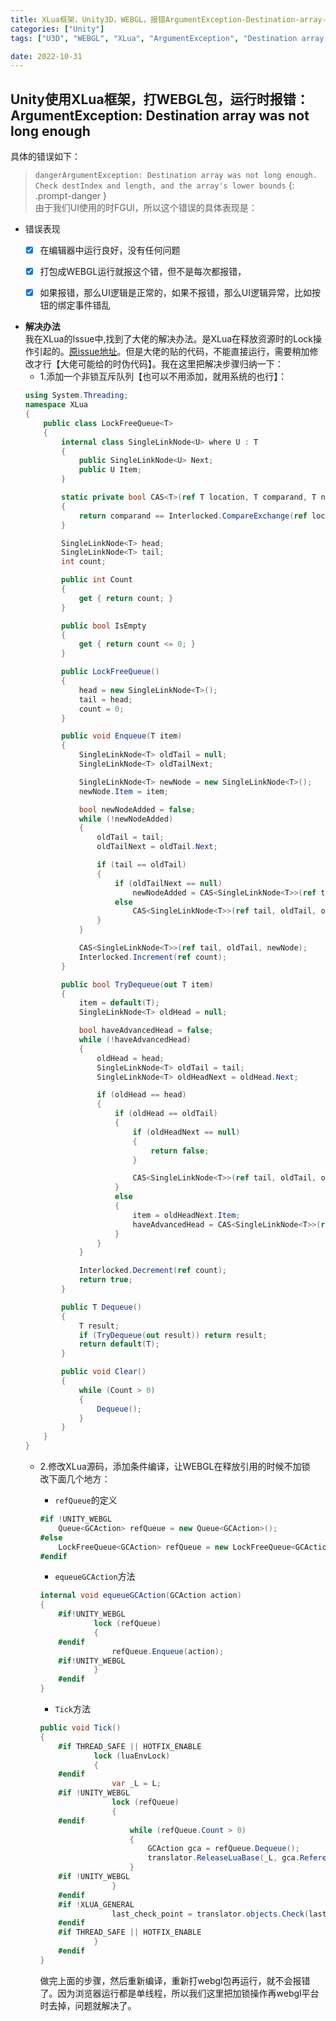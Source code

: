 ```yaml
---
title: XLua框架，Unity3D，WEBGL，报错ArgumentException-Destination-array-was-not-long-enough
categories: ["Unity"]
tags: ["U3D", "WEBGL", "XLua", "ArgumentException", "Destination array was not long enough"]

date: 2022-10-31
---
```


## Unity使用XLua框架，打WEBGL包，运行时报错：ArgumentException: Destination array was not long enough   
具体的错误如下：   
> `dangerArgumentException: Destination array was not long enough. Check destIndex and length, and the array's lower bounds`
{: .prompt-danger }   
由于我们UI使用的时FGUI，所以这个错误的具体表现是：
- 错误表现
  + [x] 在编辑器中运行良好，没有任何问题
  + [x] 打包成WEBGL运行就报这个错，但不是每次都报错，
  + [x] 如果报错，那么UI逻辑是正常的，如果不报错，那么UI逻辑异常，比如按钮的绑定事件错乱


- **解决办法**   
  我在XLua的Issue中,找到了大佬的解决办法。是XLua在释放资源时的Lock操作引起的。[原issue地址](https://github.com/Tencent/xLua/issues/741)。但是大佬的贴的代码，不能直接运行，需要稍加修改才行【大佬可能给的时伪代码】。我在这里把解决步骤归纳一下：   
  - 1.添加一个非锁互斥队列【也可以不用添加，就用系统的也行】：   
  ``` c#
  using System.Threading;
  namespace XLua
  {
      public class LockFreeQueue<T>
      {
          internal class SingleLinkNode<U> where U : T
          {
              public SingleLinkNode<U> Next;
              public U Item;
          }
  
          static private bool CAS<T>(ref T location, T comparand, T newValue) where T : class
          {
              return comparand == Interlocked.CompareExchange(ref location, newValue, comparand);
          }
  
          SingleLinkNode<T> head;
          SingleLinkNode<T> tail;
          int count;
  
          public int Count
          {
              get { return count; }
          }
  
          public bool IsEmpty
          {
              get { return count <= 0; }
          }
  
          public LockFreeQueue()
          {
              head = new SingleLinkNode<T>();
              tail = head;
              count = 0;
          }
  
          public void Enqueue(T item)
          {
              SingleLinkNode<T> oldTail = null;
              SingleLinkNode<T> oldTailNext;
  
              SingleLinkNode<T> newNode = new SingleLinkNode<T>();
              newNode.Item = item;
  
              bool newNodeAdded = false;
              while (!newNodeAdded)
              {
                  oldTail = tail;
                  oldTailNext = oldTail.Next;
  
                  if (tail == oldTail)
                  {
                      if (oldTailNext == null)
                          newNodeAdded = CAS<SingleLinkNode<T>>(ref tail.Next, null, newNode);
                      else
                          CAS<SingleLinkNode<T>>(ref tail, oldTail, oldTailNext);
                  }
              }
  
              CAS<SingleLinkNode<T>>(ref tail, oldTail, newNode);
              Interlocked.Increment(ref count);
          }
  
          public bool TryDequeue(out T item)
          {
              item = default(T);
              SingleLinkNode<T> oldHead = null;
  
              bool haveAdvancedHead = false;
              while (!haveAdvancedHead)
              {
                  oldHead = head;
                  SingleLinkNode<T> oldTail = tail;
                  SingleLinkNode<T> oldHeadNext = oldHead.Next;
  
                  if (oldHead == head)
                  {
                      if (oldHead == oldTail)
                      {
                          if (oldHeadNext == null)
                          {
                              return false;
                          }
  
                          CAS<SingleLinkNode<T>>(ref tail, oldTail, oldHeadNext);
                      }
                      else
                      {
                          item = oldHeadNext.Item;
                          haveAdvancedHead = CAS<SingleLinkNode<T>>(ref head, oldHead, oldHeadNext);
                      }
                  }
              }
  
              Interlocked.Decrement(ref count);
              return true;
          }
  
          public T Dequeue()
          {
              T result;
              if (TryDequeue(out result)) return result;
              return default(T);
          }
  
          public void Clear()
          {
              while (Count > 0)
              {
                  Dequeue();
              }
          }
      }
  }
  ```
  - 2.修改XLua源码，添加条件编译，让WEBGL在释放引用的时候不加锁   
  改下面几个地方：   
    - `refQueue`的定义   
    ``` c#
    #if !UNITY_WEBGL
        Queue<GCAction> refQueue = new Queue<GCAction>();
    #else
        LockFreeQueue<GCAction> refQueue = new LockFreeQueue<GCAction>();
    #endif
    ```

    - `equeueGCAction`方法   
    ``` c#
    internal void equeueGCAction(GCAction action)
    {
        #if!UNITY_WEBGL 
                lock (refQueue)
                {
        #endif
                    refQueue.Enqueue(action);
        #if!UNITY_WEBGL 
                }
        #endif
    }
    ```

    - `Tick`方法   
    ``` c#
    public void Tick()
    {
        #if THREAD_SAFE || HOTFIX_ENABLE
                lock (luaEnvLock)
                {
        #endif
                    var _L = L;
        #if !UNITY_WEBGL
                    lock (refQueue)
                    {
        #endif
                        while (refQueue.Count > 0)
                        {
                            GCAction gca = refQueue.Dequeue();
                            translator.ReleaseLuaBase(_L, gca.Reference, gca.IsDelegate);
                        }
        #if !UNITY_WEBGL
                    }
        #endif
        #if !XLUA_GENERAL
                    last_check_point = translator.objects.Check(last_check_point, max_check_per_tick, object_valid_checker, translator.reverseMap);
        #endif
        #if THREAD_SAFE || HOTFIX_ENABLE
                }
        #endif
    }
    ```   
    做完上面的步骤，然后重新编译，重新打webgl包再运行，就不会报错了。因为浏览器运行都是单线程，所以我们这里把加锁操作再webgl平台时去掉，问题就解决了。
